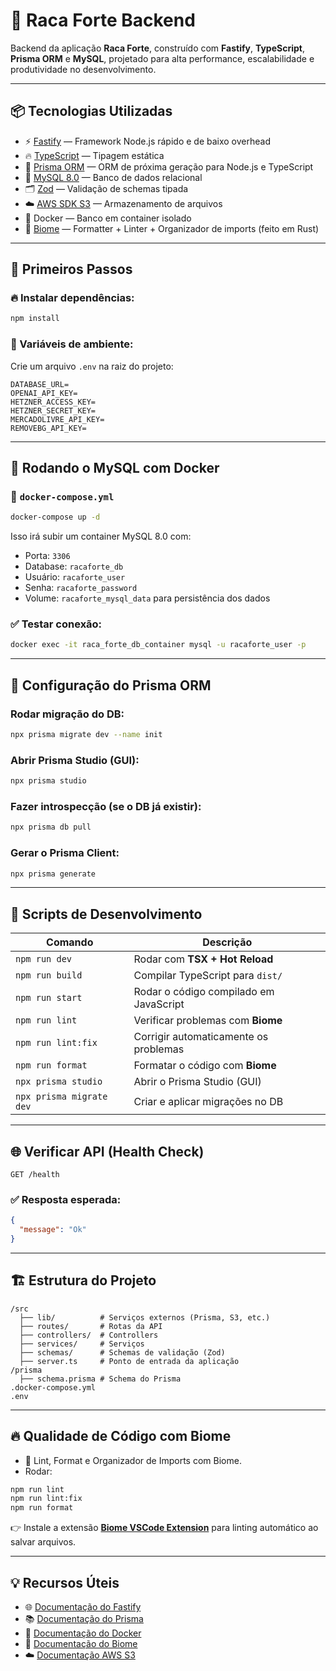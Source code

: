 
# 🚀 Raca Forte Backend

Backend da aplicação **Raca Forte**, construído com **Fastify**, **TypeScript**, **Prisma ORM** e **MySQL**, projetado para alta performance, escalabilidade e produtividade no desenvolvimento.

---

## 📦 Tecnologias Utilizadas

- ⚡️ [Fastify](https://fastify.dev/) — Framework Node.js rápido e de baixo overhead
- 🔥 [TypeScript](https://www.typescriptlang.org/) — Tipagem estática
- 💾 [Prisma ORM](https://www.prisma.io/) — ORM de próxima geração para Node.js e TypeScript
- 🐬 [MySQL 8.0](https://www.mysql.com/) — Banco de dados relacional
- 🗂️ [Zod](https://zod.dev/) — Validação de schemas tipada
- ☁️ [AWS SDK S3](https://docs.aws.amazon.com/sdk-for-javascript/) — Armazenamento de arquivos
- 🐳 Docker — Banco em container isolado
- 🚀 [Biome](https://biomejs.dev/) — Formatter + Linter + Organizador de imports (feito em Rust)

---

## 🚀 Primeiros Passos

### 🔥 Instalar dependências:
```bash
npm install
```

### 🔧 Variáveis de ambiente:
Crie um arquivo `.env` na raiz do projeto:

```env
DATABASE_URL=
OPENAI_API_KEY=
HETZNER_ACCESS_KEY=
HETZNER_SECRET_KEY=
MERCADOLIVRE_API_KEY=
REMOVEBG_API_KEY=
```

---

## 🐳 Rodando o MySQL com Docker

### 📄 `docker-compose.yml`
```bash
docker-compose up -d
```

Isso irá subir um container MySQL 8.0 com:

- Porta: `3306`
- Database: `racaforte_db`
- Usuário: `racaforte_user`
- Senha: `racaforte_password`
- Volume: `racaforte_mysql_data` para persistência dos dados

### ✅ Testar conexão:
```bash
docker exec -it raca_forte_db_container mysql -u racaforte_user -p
```

---

## 🔗 Configuração do Prisma ORM

### Rodar migração do DB:
```bash
npx prisma migrate dev --name init
```

### Abrir Prisma Studio (GUI):
```bash
npx prisma studio
```

### Fazer introspecção (se o DB já existir):
```bash
npx prisma db pull
```

### Gerar o Prisma Client:
```bash
npx prisma generate
```

---

## 🚀 Scripts de Desenvolvimento

| Comando                | Descrição                                 |
|------------------------|-------------------------------------------|
| `npm run dev`          | Rodar com **TSX + Hot Reload**           |
| `npm run build`        | Compilar TypeScript para `dist/`         |
| `npm run start`        | Rodar o código compilado em JavaScript   |
| `npm run lint`         | Verificar problemas com **Biome**        |
| `npm run lint:fix`     | Corrigir automaticamente os problemas    |
| `npm run format`       | Formatar o código com **Biome**          |
| `npx prisma studio`    | Abrir o Prisma Studio (GUI)              |
| `npx prisma migrate dev` | Criar e aplicar migrações no DB        |

---

## 🌐 Verificar API (Health Check)

```http
GET /health
```

### ✅ Resposta esperada:
```json
{
  "message": "Ok"
}
```

---

## 🏗️ Estrutura do Projeto

```
/src
  ├── lib/          # Serviços externos (Prisma, S3, etc.)
  ├── routes/       # Rotas da API
  ├── controllers/  # Controllers
  ├── services/     # Serviços
  ├── schemas/      # Schemas de validação (Zod)
  ├── server.ts     # Ponto de entrada da aplicação
/prisma
  ├── schema.prisma # Schema do Prisma
.docker-compose.yml
.env
```

---

## 🔥 Qualidade de Código com Biome

- 🧠 Lint, Format e Organizador de Imports com Biome.
- Rodar:
```bash
npm run lint
npm run lint:fix
npm run format
```

👉 Instale a extensão **[Biome VSCode Extension](https://marketplace.visualstudio.com/items?itemName=Biomejs.biome)** para linting automático ao salvar arquivos.

---

## 💡 Recursos Úteis

- 🌐 [Documentação do Fastify](https://www.fastify.dev/docs/latest/)
- 📚 [Documentação do Prisma](https://www.prisma.io/docs/)
- 🐳 [Documentação do Docker](https://docs.docker.com/)
- 🔧 [Documentação do Biome](https://biomejs.dev/)
- ☁️ [Documentação AWS S3](https://docs.aws.amazon.com/AmazonS3/)